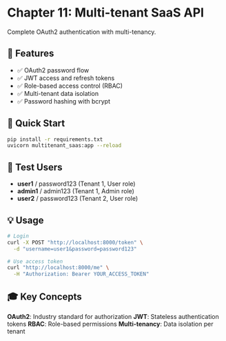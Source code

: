 # Chapter 11: Multi-tenant SaaS API

Complete OAuth2 authentication with multi-tenancy.

## 🎯 Features

- ✅ OAuth2 password flow
- ✅ JWT access and refresh tokens
- ✅ Role-based access control (RBAC)
- ✅ Multi-tenant data isolation
- ✅ Password hashing with bcrypt

## 🚀 Quick Start

```bash
pip install -r requirements.txt
uvicorn multitenant_saas:app --reload
```

## 👥 Test Users

- **user1** / password123 (Tenant 1, User role)
- **admin1** / admin123 (Tenant 1, Admin role)
- **user2** / password123 (Tenant 2, User role)

## 💡 Usage

```bash
# Login
curl -X POST "http://localhost:8000/token" \
  -d "username=user1&password=password123"

# Use access token
curl "http://localhost:8000/me" \
  -H "Authorization: Bearer YOUR_ACCESS_TOKEN"
```

## 🎓 Key Concepts

**OAuth2**: Industry standard for authorization
**JWT**: Stateless authentication tokens
**RBAC**: Role-based permissions
**Multi-tenancy**: Data isolation per tenant
